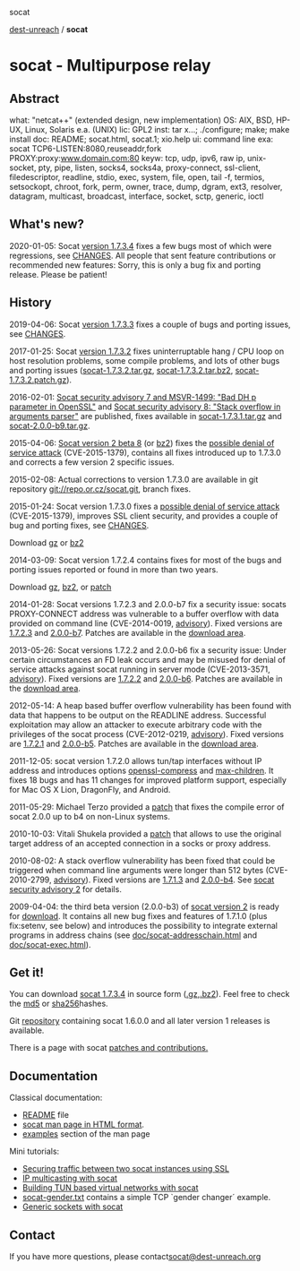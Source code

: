 socat

[dest-unreach](http://www.dest-unreach.org/) / **socat**

# socat - Multipurpose relay

## Abstract

what: "netcat++" (extended design, new implementation)
OS: AIX, BSD, HP-UX, Linux, Solaris e.a. (UNIX)
lic: GPL2
inst: tar x...; ./configure; make; make install
doc: README; socat.html, socat.1; xio.help
ui: command line
exa: socat TCP6-LISTEN:8080,reuseaddr,fork PROXY:proxy:www.domain.com:80
keyw: tcp, udp, ipv6, raw ip, unix-socket, pty, pipe, listen, socks4, socks4a,
proxy-connect, ssl-client, filedescriptor, readline, stdio,
exec, system, file, open, tail -f, termios, setsockopt, chroot,
fork, perm, owner, trace, dump, dgram, ext3, resolver, datagram,
multicast, broadcast, interface, socket, sctp, generic, ioctl

## What's new?

2020-01-05: Socat [version 1.7.3.4](http://www.dest-unreach.org/socat/download/socat-1.7.3.4.tar.gz) fixes a few bugs most of which were regressions, see [CHANGES](http://www.dest-unreach.org/socat/doc/CHANGES). All people that sent feature contributions or recommended new features: Sorry, this is only a bug fix and porting release. Please be patient!

## History

2019-04-06: Socat [version 1.7.3.3](http://www.dest-unreach.org/socat/download/socat-1.7.3.3.tar.gz) fixes a couple of bugs and porting issues, see [CHANGES](http://www.dest-unreach.org/socat/doc/CHANGES).

2017-01-25: Socat [version 1.7.3.2](http://www.dest-unreach.org/socat/download/socat-1.7.3.2.tar.gz) fixes uninterruptable hang / CPU loop on host resolution problems, some compile problems, and lots of other bugs and porting issues ([socat-1.7.3.2.tar.gz](http://www.dest-unreach.org/socat/download/socat-1.7.3.2.tar.gz), [socat-1.7.3.2.tar.bz2](http://www.dest-unreach.org/socat/download/socat-1.7.3.2.tar.bz2), [socat-1.7.3.2.patch.gz](http://www.dest-unreach.org/socat/download/socat-1.7.3.2.patch.gz)).

2016-02-01: [Socat security advisory 7 and MSVR-1499: "Bad DH p parameter in OpenSSL"](http://www.dest-unreach.org/socat/contrib/socat-secadv7.html) and [Socat security advisory 8: "Stack overflow in arguments parser"](http://www.dest-unreach.org/socat/contrib/socat-secadv8.html) are published, fixes available in [socat-1.7.3.1.tar.gz](http://www.dest-unreach.org/socat/download/socat-1.7.3.1.tar.gz) and [socat-2.0.0-b9.tar.gz](http://www.dest-unreach.org/socat/download/socat-2.0.0-b9.tar.gz).

2015-04-06: [Socat version 2 beta 8](http://www.dest-unreach.org/socat/download/socat-2.0.0-b8.tar.gz) (or [bz2](http://www.dest-unreach.org/socat/download/socat-2.0.0-b8.tar.bz2)) fixes the [possible denial of service attack](http://www.dest-unreach.org/socat/contrib/socat-secadv6.txt) (CVE-2015-1379), contains all fixes introduced up to 1.7.3.0 and corrects a few version 2 specific issues.

2015-02-08: Actual corrections to version 1.7.3.0 are available in git repository [git://repo.or.cz/socat.git](http://www.dest-unreach.org/socat/git://repo.or.cz/socat.git), branch fixes.

2015-01-24: Socat version 1.7.3.0 fixes a [possible denial of service attack](http://www.dest-unreach.org/socat/contrib/socat-secadv6.txt) (CVE-2015-1379), improves SSL client security, and provides a couple of bug and porting fixes, see [CHANGES](http://www.dest-unreach.org/socat/doc/CHANGES).

Download [gz](http://www.dest-unreach.org/socat/download/socat-1.7.3.0.tar.gz) or [bz2](http://www.dest-unreach.org/socat/download/socat-1.7.3.0.tar.bz2)

2014-03-09: Socat version 1.7.2.4 contains fixes for most of the bugs and porting issues reported or found in more than two years.

Download [gz](http://www.dest-unreach.org/socat/download/socat-1.7.2.4.tar.gz), [bz2](http://www.dest-unreach.org/socat/download/socat-1.7.2.4.tar.bz2), or [patch](http://www.dest-unreach.org/socat/download/socat-1.7.2.4.patch.gz)

2014-01-28: Socat versions 1.7.2.3 and 2.0.0-b7 fix a security issue: socats PROXY-CONNECT address was vulnerable to a buffer overflow with data provided on command line (CVE-2014-0019, [advisory](http://www.dest-unreach.org/socat/contrib/socat-secadv5.txt)). Fixed versions are [1.7.2.3](http://www.dest-unreach.org/socat/download/socat-1.7.2.3.tar.gz) and [2.0.0-b7](http://www.dest-unreach.org/socat/download/socat-2.0.0-b7.tar.gz). Patches are available in the [download area](http://www.dest-unreach.org/socat/download/).

2013-05-26: Socat versions 1.7.2.2 and 2.0.0-b6 fix a security issue: Under certain circumstances an FD leak occurs and may be misused for denial of service attacks against socat running in server mode (CVE-2013-3571, [advisory](http://www.dest-unreach.org/socat/contrib/socat-secadv4.html)). Fixed versions are [1.7.2.2](http://www.dest-unreach.org/socat/download/socat-1.7.2.2.tar.gz) and [2.0.0-b6](http://www.dest-unreach.org/socat/download/socat-2.0.0-b6.tar.gz). Patches are available in the [download area](http://www.dest-unreach.org/socat/download/).

2012-05-14: A heap based buffer overflow vulnerability has been found with data that happens to be output on the READLINE address. Successful exploitation may allow an attacker to execute arbitrary code with the privileges of the socat process (CVE-2012-0219, [advisory](http://www.dest-unreach.org/socat/contrib/socat-secadv3.html)). Fixed versions are [1.7.2.1](http://www.dest-unreach.org/socat/download/socat-1.7.2.1.tar.gz) and [2.0.0-b5](http://www.dest-unreach.org/socat/download/socat-2.0.0-b5.tar.gz). Patches are available in the [download area](http://www.dest-unreach.org/socat/download/).

2011-12-05: socat version 1.7.2.0 allows tun/tap interfaces without IP address and introduces options [openssl-compress](http://www.dest-unreach.org/socat/doc/socat.html#OPTION_OPENSSL_COMPRESS) and [max-children](http://www.dest-unreach.org/socat/doc/socat.html#OPTION_MAX_CHILDREN). It fixes 18 bugs and has 11 changes for improved platform support, especially for Mac OS X Lion, DragonFly, and Android.

2011-05-29: Michael Terzo provided a [patch](http://www.dest-unreach.org/socat/contrib/socat2-nonlinux-1.html) that fixes the compile error of socat 2.0.0 up to b4 on non-Linux systems.

2010-10-03: Vitali Shukela provided a [patch](http://www.dest-unreach.org/socat/contrib/socat-redirect.html) that allows to use the original target address of an accepted connection in a socks or proxy address.

2010-08-02: A stack overflow vulnerability has been fixed that could be triggered when command line arguments were longer than 512 bytes (CVE-2010-2799, [advisory](http://www.dest-unreach.org/socat/contrib/socat-secadv2.html)). Fixed versions are [1.7.1.3](http://www.dest-unreach.org/socat/download/socat-1.7.1.3.tar.gz) and [2.0.0-b4](http://www.dest-unreach.org/socat/download/socat-2.0.0-b4.tar.gz). See [socat security advisory 2](http://www.dest-unreach.org/socat/contrib/socat-secadv2.html) for details.

2009-04-04: the third beta version (2.0.0-b3) of [socat version 2](http://www.dest-unreach.org/socat/socat-version2.html) is ready for [download](http://www.dest-unreach.org/socat/download/socat-2.0.0-b3.tar.gz). It contains all new bug fixes and features of 1.7.1.0 (plus fix:setenv, see below) and introduces the possibility to integrate external programs in address chains (see [doc/socat-addresschain.html](http://www.dest-unreach.org/socat/doc/socat-addresschain.html) and [doc/socat-exec.html](http://www.dest-unreach.org/socat/doc/socat-exec.html)).

## Get it!

You can download [socat 1.7.3.4](http://www.dest-unreach.org/socat/download/) in source form ([.gz](http://www.dest-unreach.org/socat/download/socat-1.7.3.4.tar.gz),[.bz2](http://www.dest-unreach.org/socat/download/socat-1.7.3.4.tar.bz2)). Feel free to check the [md5](http://www.dest-unreach.org/socat/download.md5sum) or [sha256](http://www.dest-unreach.org/socat/download.sha256sum)hashes.

Git [repository](http://www.dest-unreach.org/socat/git://repo.or.cz/socat.git) containing socat 1.6.0.0 and all later version 1 releases is available.

There is a page with socat [patches and contributions.](http://www.dest-unreach.org/socat/contrib/)

## Documentation

Classical documentation:

- [README](http://www.dest-unreach.org/socat/doc/README) file
- [socat man page in HTML format](http://www.dest-unreach.org/socat/doc/socat.html).
- [examples](http://www.dest-unreach.org/socat/doc/socat.html#EXAMPLES) section of the man page

Mini tutorials:

- [Securing traffic between two socat instances using SSL](http://www.dest-unreach.org/socat/doc/socat-openssltunnel.html)
- [IP multicasting with socat](http://www.dest-unreach.org/socat/doc/socat-multicast.html)
- [Building TUN based virtual networks with socat](http://www.dest-unreach.org/socat/doc/socat-tun.html)
- [socat-gender.txt](http://www.dest-unreach.org/socat/doc/socat-gender.txt) contains a simple TCP `gender changer´ example.
- [Generic sockets with socat](http://www.dest-unreach.org/socat/doc/socat-genericsocket.html)

## Contact

If you have more questions, please contact[socat@dest-unreach.org](http://www.dest-unreach.org/socat/mailto:socat@dest-unreach.org)